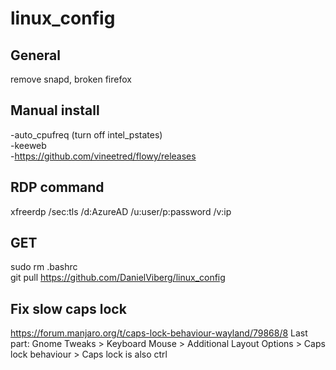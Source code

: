 # linux_config

## General
remove snapd, broken firefox

## Manual install
-auto_cpufreq (turn off intel_pstates)<br>
-keeweb<br>
-https://github.com/vineetred/flowy/releases

## RDP command
xfreerdp /sec:tls /d:AzureAD /u:user/p:password /v:ip

## GET
sudo rm .bashrc\
git pull https://github.com/DanielViberg/linux_config

## Fix slow caps lock
https://forum.manjaro.org/t/caps-lock-behaviour-wayland/79868/8
Last part: Gnome Tweaks > Keyboard Mouse > Additional Layout Options > Caps lock behaviour > Caps lock is also ctrl
